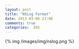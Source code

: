 ```yaml
---
layout: post
title: "NSLog Format"
date: 2013-03-06 23:08
comments: true
categories:  IOS
---
```


{% img /images/img/nslog.png %}
